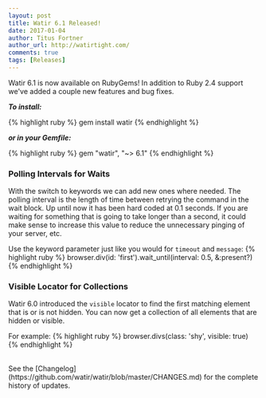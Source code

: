 ```yaml
---
layout: post
title: Watir 6.1 Released!
date: 2017-01-04
author: Titus Fortner
author_url: http://watirtight.com/
comments: true
tags: [Releases]
---
```


Watir 6.1 is now available on RubyGems! In addition to Ruby 2.4 support
we've added a couple new features and bug fixes.
<!--more-->

***To install:***

{% highlight ruby %}
gem install watir
{% endhighlight %}

***or in your Gemfile:*** 

{% highlight ruby %}
gem "watir", "~> 6.1"
{% endhighlight %}
<br/>

### Polling Intervals for Waits

With the switch to keywords we can add new ones where needed. The polling
interval is the length of time between retrying the command in the wait block.
Up until now it has been hard coded at 0.1 seconds. If you are waiting for something
that is going to take longer than a second, it could make sense to increase
this value to reduce the unnecessary pinging of your server, etc.

Use the keyword parameter just like you would for `timeout` and `message`:
{% highlight ruby %}
browser.div(id: 'first').wait_until(interval: 0.5, &:present?)
{% endhighlight %}
<br/>

### Visible Locator for Collections

Watir 6.0 introduced the `visible` locator to find the first matching element
that is or is not hidden. You can now get a collection of all elements that are
hidden or visible.

For example:
{% highlight ruby %}
browser.divs(class: 'shy', visible: true)
{% endhighlight %}

<br/>
See the [Changelog](https://github.com/watir/watir/blob/master/CHANGES.md) 
for the complete history of updates.

